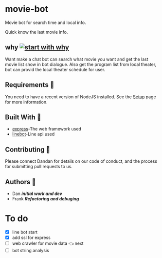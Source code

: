 
# movie-bot
Movie bot for search time and local info. 

Quick know the last movie info.

## why [![start with why](https://img.shields.io/badge/start%20with-why%3F-brightgreen.svg?style=flat)](http://www.ted.com/talks/simon_sinek_how_great_leaders_inspire_action)
Want make a chat bot can search what movie you want and get the last movie list show in bot dialogue. 
Also get the program list from local theater, bot can provid the local theater schedule for user.

## Requirements :pushpin:

You need to have a recent version of NodeJS installed. See the [Setup](https://nodejs.org/en/) page for more information.

## Built With :pushpin:
- [express](https://expressjs.com/)-The web framework used
- [linebot](https://github.com/boybundit/linebot)-Line api used

## Contributing :pushpin:

Please connect Dandan for details on our code of conduct, and the process for submitting pull requests to us.

## Authors :pushpin:
- Dan __*initial work and dev*__
- Frank __*Refactoring and debuging*__


# To do
- [x] line bot start
- [x] add ssl for express
- [ ] web crawler for movie data :point_left: next
- [ ] bot string analysis 
